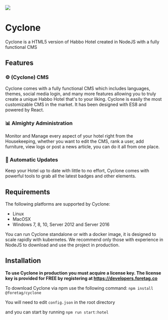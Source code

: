 ![](https://images-ext-1.discordapp.net/external/r2UBimZGcz-rmHYTts7cSHrkb08ieKXJm80iHLlUQVc/https/i.imgur.com/RnTnqWt.png?width=473&height=473)

# Cyclone
Cyclone is a HTML5 version of Habbo Hotel created in NodeJS with a fully functional CMS

## Features

### ⚙️ (Cyclone) CMS
Cyclone comes with a fully functional CMS which includes languages, themes, social media login, and many more features allowing you to truly create a unique Habbo Hotel that's to your liking. Cyclone is easily the most customizable CMS in the market. It has been designed with ES8 and powered by React.

### 📊 Almighty Administration
Monitor and Manage every aspect of your hotel right from the Housekeeping, whether you want to edit the CMS, rank a user, add furniture, view logs or post a news article, you can do it all from one place.

### 💺 Automatic Updates
Keep your Hotel up to date with little to no effort, Cyclone comes with powerful tools to grab all the latest badges and other elements.

## Requirements

The following platforms are supported by Cyclone:

* Linux
* MacOSX
* Windows 7, 8, 10, Server 2012 and Server 2016

You can run Cyclone standalone or with a docker image, it is designed to scale rapidly with kubernetes. We recommend only those with experience in NodeJS to download and use the project in production.

## Installation

**To use Cyclone in production you must acquire a license key. The license key is provided for FREE by registering at https://developers.foretag.co**

To download Cyclone via npm use the following command:
`npm install @foretag/cyclone`

You will need to edit `config.json` in the root directory

and you can start by running `npm run start:hotel`
